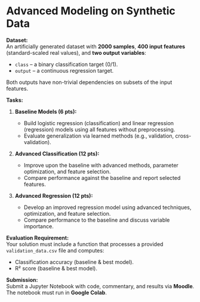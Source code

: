 # Advanced Modeling on Synthetic Data

**Dataset:**  
An artificially generated dataset with **2000 samples**, **400 input features** (standard-scaled real values), and **two output variables**:  
- `class` – a binary classification target (0/1).  
- `output` – a continuous regression target.  

Both outputs have non-trivial dependencies on subsets of the input features.  

**Tasks:**  
1. **Baseline Models (6 pts):**  
   - Build logistic regression (classification) and linear regression (regression) models using all features without preprocessing.  
   - Evaluate generalization via learned methods (e.g., validation, cross-validation).  

2. **Advanced Classification (12 pts):**  
   - Improve upon the baseline with advanced methods, parameter optimization, and feature selection.  
   - Compare performance against the baseline and report selected features.  

3. **Advanced Regression (12 pts):**  
   - Develop an improved regression model using advanced techniques, optimization, and feature selection.  
   - Compare performance to the baseline and discuss variable importance.  

**Evaluation Requirement:**  
Your solution must include a function that processes a provided `validation_data.csv` file and computes:  
- Classification accuracy (baseline & best model).  
- R² score (baseline & best model).  

**Submission:**  
Submit a Jupyter Notebook with code, commentary, and results via **Moodle**. The notebook must run in **Google Colab**.  
